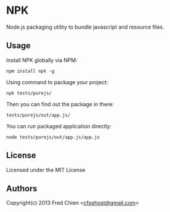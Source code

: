 NPK
===

Node.js packaging utility to bundle javascript and resource files.

Usage
-

Install NPK globally via NPM:

    npm install npk -g

Using command to package your project:

    npk tests/purejs/

Then you can find out the package in there:

    tests/purejs/out/app.js/

You can run packaged application directly:

    node tests/purejs/out/app.js/app.js

License
-
Licensed under the MIT License

Authors
-
Copyright(c) 2013 Fred Chien <<cfsghost@gmail.com>>

